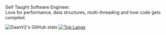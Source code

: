 Self Taught Software Engineer.   
Love for performance, data structures, multi-threading and how code gets compiled.

![DaanV2's GitHub stats](https://github-readme-stats.vercel.app/api?username=DaanV2&count_private=true&theme=synthwave)
[![Top Langs](https://github-readme-stats.vercel.app/api/top-langs/?username=DaanV2&count_private=true&theme=synthwave)](https://github.com/DaanV2)
